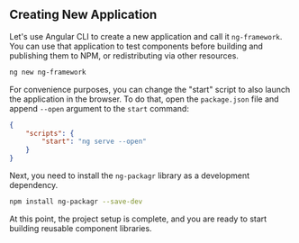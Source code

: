 ## Creating New Application

Let's use Angular CLI to create a new application and call it `ng-framework`.
You can use that application to test components before building and publishing them to NPM, or redistributing via other resources.

```sh
ng new ng-framework
```

For convenience purposes, you can change the "start" script to also launch the application in the browser.
To do that, open the `package.json` file and append `--open` argument to the `start` command:

```json
{
    "scripts": {
        "start": "ng serve --open"
    }
}
```

Next, you need to install the `ng-packagr` library as a development dependency.

```sh
npm install ng-packagr --save-dev
```

At this point, the project setup is complete, and you are ready to start building reusable component libraries.
